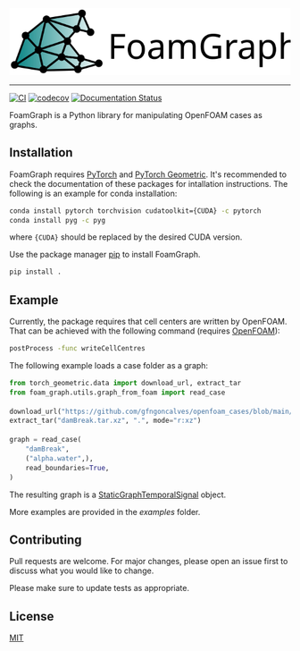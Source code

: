 ![foam_graph_logo](docs/source/images/foam_graph_logo_text.svg)

--------------------------------------------------------------------------------
[![CI](https://github.com/gfngoncalves/foam_graph/workflows/CI/badge.svg)](https://github.com/gfngoncalves/foam_graph/actions/workflows/main.yml) [![codecov](https://codecov.io/gh/gfngoncalves/foam_graph/branch/main/graph/badge.svg?token=MYbISAymil)](https://codecov.io/gh/gfngoncalves/foam_graph) [![Documentation Status](https://readthedocs.org/projects/foamgraph/badge/?version=latest)](https://foamgraph.readthedocs.io/en/latest/?badge=latest)

FoamGraph is a Python library for manipulating OpenFOAM cases as graphs.

## Installation

FoamGraph requires [PyTorch](https://pytorch.org/get-started) and [PyTorch Geometric](https://pytorch-geometric.readthedocs.io/en/latest/notes/installation.html). It's recommended to check the documentation of these packages for intallation instructions. The following is an example for conda installation:

```bash
conda install pytorch torchvision cudatoolkit={CUDA} -c pytorch
conda install pyg -c pyg
```

where `{CUDA}` should be replaced by the desired CUDA version.

Use the package manager [pip](https://pip.pypa.io/en/stable/) to install FoamGraph.

```bash
pip install .
```

## Example

Currently, the package requires that cell centers are written by OpenFOAM.
That can be achieved with the following command (requires [OpenFOAM](https://www.openfoam.com/)):

```bash
postProcess -func writeCellCentres
```

The following example loads a case folder as a graph:

```python
from torch_geometric.data import download_url, extract_tar
from foam_graph.utils.graph_from_foam import read_case

download_url("https://github.com/gfngoncalves/openfoam_cases/blob/main/damBreak.tar.xz?raw=true", ".")
extract_tar("damBreak.tar.xz", ".", mode="r:xz")

graph = read_case(
    "damBreak",
    ("alpha.water",),
    read_boundaries=True,
)
```

The resulting graph is a [StaticGraphTemporalSignal](https://pytorch-geometric-temporal.readthedocs.io/en/latest/modules/signal.html) object.

More examples are provided in the *examples* folder.

## Contributing
Pull requests are welcome. For major changes, please open an issue first to discuss what you would like to change.

Please make sure to update tests as appropriate.

## License
[MIT](https://choosealicense.com/licenses/mit/)